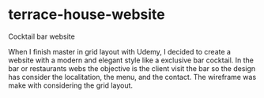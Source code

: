 # terrace-house-website
Cocktail bar website

When I finish master in grid layout with Udemy, I decided to create a website with a modern and elegant style like a exclusive bar cocktail. 
In the bar or restaurants webs the objective is the client visit the bar so the design has consider the localitation, the menu, and the contact.
The wireframe was make with considering the grid layout.
